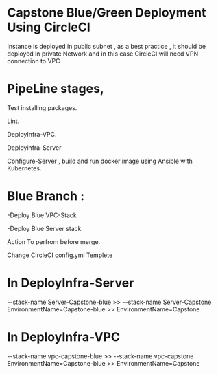 
# Capstone Blue/Green Deployment Using CircleCI

 Instance is deployed in public subnet , as a best practice , it should be deployed in private Network and in this case CircleCI will need VPN connection to VPC

# PipeLine stages,

Test installing packages. 

Lint. 

DeployInfra-VPC.

Deployinfra-Server 

Configure-Server , build and run docker image using Ansible with Kubernetes.



# Blue Branch :

-Deploy Blue VPC-Stack

-Deploy Blue Server stack 

Action To perfrom before merge.

Change CircleCI config.yml Templete 

# In DeployInfra-Server


--stack-name Server-Capstone-blue >> --stack-name Server-Capstone
EnvironmentName=Capstone-blue >> EnvironmentName=Capstone

# In DeployInfra-VPC  

--stack-name vpc-capstone-blue >> --stack-name vpc-capstone
EnvironmentName=Capstone-blue >> EnvironmentName=Capstone







